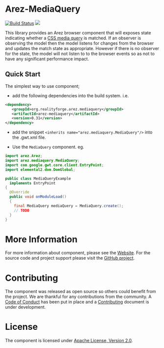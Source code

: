 # Arez-MediaQuery

[![Build Status](https://secure.travis-ci.org/arez/arez-mediaquery.png?branch=master)](http://travis-ci.org/arez/arez-mediaquery)
[<img src="https://img.shields.io/maven-central/v/org.realityforge.arez.mediaquery/arez-mediaquery.svg?label=latest%20release"/>](http://search.maven.org/#search%7Cga%7C1%7Cg%3A%22org.realityforge.arez.mediaquery%22)

This library provides an Arez browser component that will exposes state indicating whether
a [CSS media query](https://developer.mozilla.org/en-US/docs/Web/CSS/Media_Queries) is matched.
If an observer is observing the model then the model listens for changes from the browser and updates the match state
as appropriate. However if there is no observer for the state, the model will not listen to to the browser events so
as not to have any significant performance impact.

## Quick Start

The simplest way to use component;

* add the following dependencies into the build system. i.e.

```xml
<dependency>
   <groupId>org.realityforge.arez.mediaquery</groupId>
   <artifactId>arez-mediaquery</artifactId>
   <version>0.31</version>
</dependency>
```

* add the snippet `<inherits name="arez.mediaquery.MediaQuery"/>` into the .gwt.xml file.

* Use the `MediaQuery` component. eg.

```java
import arez.Arez;
import arez.mediaquery.MediaQuery;
import com.google.gwt.core.client.EntryPoint;
import elemental2.dom.DomGlobal;

public class MediaQueryExample
  implements EntryPoint
{
  @Override
  public void onModuleLoad()
  {
    final MediaQuery mediaQuery = MediaQuery.create();
    // TODO
  }
}
 ```

# More Information

For more information about component, please see the [Website](https://arez.github.io/mediaquery). For the
source code and project support please visit the [GitHub project](https://github.com/arez/arez-mediaquery).

# Contributing

The component was released as open source so others could benefit from the project. We are thankful for any
contributions from the community. A [Code of Conduct](CODE_OF_CONDUCT.md) has been put in place and
a [Contributing](CONTRIBUTING.md) document is under development.

# License

The component is licensed under [Apache License, Version 2.0](LICENSE).
